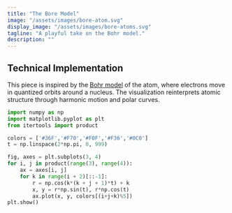 ```yaml
---
title: "The Bore Model"
image: "/assets/images/bore-atom.svg"
display_image: "/assets/images/bore-atoms.svg"
tagline: "A playful take on the Bohr model."
description: ""
---
```



## Technical Implementation
 This piece is inspired by the <a href="https://en.wikipedia.org/wiki/Bohr_model" target="_blank">Bohr model</a> of the atom, where electrons move in quantized orbits around a nucleus. The visualization reinterprets atomic structure through harmonic motion and polar curves.

```python
import numpy as np
import matplotlib.pyplot as plt
from itertools import product

colors = ['#36F','#F70','#F0F','#F36','#0C0']
t = np.linspace(2*np.pi, 0, 999)

fig, axes = plt.subplots(3, 4)
for i, j in product(range(3), range(4)):
    ax = axes[i, j]
    for k in range(i + 2)[::-1]:
        r = np.cos(k*(k + j + 1)*t) + k
        x, y = r*np.sin(t), r*np.cos(t)
        ax.plot(x, y, colors[(i+j+k)%5])
plt.show()
```
